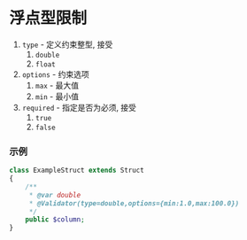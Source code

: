 # 浮点型限制

1. `type` - 定义约束整型, 接受
    1. `double`
    1. `float`
1. `options` - 约束选项
    1. `max` - 最大值
    1. `min` - 最小值
1. `required` - 指定是否为必须, 接受
    1. `true`
    1. `false`



### 示例

```php
class ExampleStruct extends Struct 
{
    /**
     * @var double
     * @Validator(type=double,options={min:1.0,max:100.0})
     */
    public $column;
}
```
